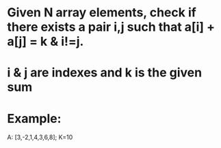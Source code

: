 # Given N array elements, check if there exists a pair i,j such that a[i] + a[j] = k & i!=j.
# i & j are indexes and k is the given sum

# Example:

A: [3,-2,1,4,3,6,8]; K=10

